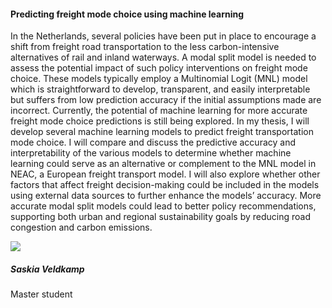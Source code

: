 <div class="row">
  <div class="col-sm-8">
    <h4 id="saskia-veldkamp">Predicting freight mode choice using machine learning</h4>
    <p>
In the Netherlands, several policies have been put in place to encourage a shift from freight road transportation to the less carbon-intensive alternatives of rail and inland waterways. A modal split model is needed to assess the potential impact of such policy interventions on freight mode choice. These models typically employ a Multinomial Logit (MNL) model which is straightforward to develop, transparent, and easily interpretable but suffers from low prediction accuracy if the initial assumptions made are incorrect. Currently, the potential of machine learning for more accurate freight mode choice predictions is still being explored. In my thesis, I will develop several machine learning models to predict freight transportation mode choice. I will compare and discuss the predictive accuracy and interpretability of the various models to determine whether machine learning could serve as an alternative or complement to the MNL model in NEAC, a European freight transport model. I will also explore whether other factors that affect freight decision-making could be included in the models using external data sources to further enhance the models’ accuracy. More accurate modal split models could lead to better policy recommendations, supporting both urban and regional sustainability goals by reducing road congestion and carbon emissions.
    </p>
  </div>

  <div class="col-sm-4">
    <div class="card contact-card">
      <div class="row g-0">
        <div class="col-sm-3">
          <!-- <a href="https://www.tudelft.nl/en/"> -->
            <img src="{{ 'master-projects/avatars/saskia.webp' | relative_url }}" class="contact-avatar">
          <!-- </a> -->
        </div>
        <div class="col-sm-9 gx-sm-3">
          <div class="card-body">
            <h5 class="card-title">Saskia Veldkamp</h5>
            <p class="card-text">
              Master student<br>
              <!-- <a href="mailto:mail@tudelft.nl">some.address@student.tudelft.nl</a> -->
            </p>
          </div>
        </div>
      </div>
    </div>
  </div>

</div>
